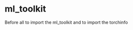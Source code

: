 # ml_toolkit

Before all to import the ml_toolkit and to import the torchinfo

<!-- import torch
import torchvision
from torch import nn
from torchvision import transforms

# Try to get torchinfo, install it if it doesn't work
try:
    from torchinfo import summary
except:
    print("[INFO] Couldn't find torchinfo... installing it.")
    !pip install -q torchinfo
    from torchinfo import summary

# Try to import the ml_toolkit directory, download it from GitHub if it doesn't work
try:
    from ml_toolkit import data_setup, engine
except:
    # Get the going_modular scripts
    print("[INFO] Couldn't find ml_toolkit scripts... downloading them from GitHub.")
    !git clone https://github.com/DanielSzakacs/ml_toolkit -->

<!--
TO VIEW THE result
%load_ext tensorboard
%tensorboard --logdir runs -->
